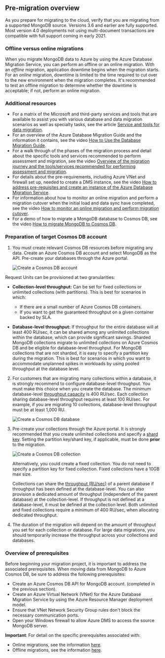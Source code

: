 ## Pre-migration overview

As you prepare for migrating to the cloud, verify that you are migrating from a supported MongoDB source. Versions 3.6 and earlier are fully supported. Most version 4.0 deployments not using multi-document transactions are compatible with full support coming in early 2021.

### Offline versus online migrations

When you migrate MongoDB data to Azure by using the Azure Database Migration Service, you can perform an offline or an online migration. With an *offline* migration, application downtime begins when the migration starts. For an *online* migration, downtime is limited to the time required to cut over to the new environment when the migration completes. It's recommended to test an offline migration to determine whether the downtime is acceptable; if not, perform an online migration.

### Additional resources

- For a matrix of the Microsoft and third-party services and tools that are available to assist you with various database and data migration scenarios as well as specialty tasks, see the article [Service and tools for data migration](https://docs.microsoft.com/azure/dms/dms-tools-matrix).
- For an overview of the Azure Database Migration Guide and the information it contains, see the video [How to Use the Database Migration Guide](https://azure.microsoft.com/resources/videos/how-to-use-the-azure-database-migration-guide/).
- For a walk through of the phases of the migration process and detail about the specific tools and services recommended to perform assessment and migration, see the video [Overview of the migration journey and the tools/services recommended for performing assessment and migration](https://azure.microsoft.com/resources/videos/overview-of-migration-and-recommended-tools-services/).
- For details about the pre-requirements, including Azure VNet and firewall set up, needed to create a DMS instance, see the video [How to address pre-requisites and create an instance of the Azure Database Migration Service](https://azure.microsoft.com/resources/videos/how-to-address-prerequisites-and-create-a-dms-instance/).
- For information about how to monitor an online migration and perform a migration cutover when the initial load and data sync have completed, see the video [How to monitor an online migration and perform migration cutover](https://azure.microsoft.com/resources/videos/how-to-monitor-online-migration-and-perform-cutover/).
- For a demo of how to migrate a MongoDB database to Cosmos DB, see the video [How to migrate MongoDB to Cosmos DB](https://azure.microsoft.com/resources/videos/how-to-migrate-mongodb-to-cosmos-db/).

### Preparation of target Cosmos DB account

1. You must create relevant Cosmos DB resources before migrating any data. Create an Azure Cosmos DB account and select MongoDB as the API. Pre-create your databases through the Azure portal. 

    ![Create a Cosmos DB account](https://mpbdevcontent.azureedge.net/Images/scenario-assets/mongo-to-cosmos/mongo-create-cosmos-account.png)

  Request Units can be provisioned at two granularities:

- **Collection-level throughput:** Can be set for fixed collections or unlimited collections (with partitions). This is best for scenarios in which:
  - If there are a small number of Azure Cosmos DB containers.
  - If you want to get the guaranteed throughput on a given container backed by SLA.

- **Database-level throughput:** If throughput for the entire database will at least 400 RU/sec, it can be shared among any unlimited collections within the database, which can provide significant savings. Sharded MongoDB collections migrate to unlimited collections on Azure Cosmos DB and be eligible for database-level throughput. For MongoDB collections that are not sharded, it is easy to specify a partition key during the migration. This is best for scenarios in which you want to accommodate unplanned spikes in workloads by using pooled throughput at the database level.

2. For customers that are migrating many collections within a database, it is strongly recommend to configure database-level throughput. You must make this choice when you create the database. The minimum database-level [throughput capacity](https://docs.microsoft.com/azure/cosmos-db/request-units) is 400 RU/sec.
Each collection sharing database-level throughput requires at least 100 RU/sec. For example, if you are migrating 10 collections, database-level throughput must be at least 1,000 RU.

    ![Create a Cosmos DB database](https://mpbdevcontent.azureedge.net/Images/scenario-assets/mongo-to-cosmos/mongo-create-db.png)

3. Pre-create your collections through the Azure portal. It is strongly recommended that you create unlimited collections and specify a [shard key](https://docs.microsoft.com/azure/cosmos-db/partition-data). Setting the partition key/shard key, if applicable, must be done **prior** to the migration.

    ![Create a Cosmos DB collection](https://mpbdevcontent.azureedge.net/Images/scenario-assets/mongo-to-cosmos/mongo-create-collection.png)

    Alternatively, you could create a fixed collection. You do not need to specify a partition key for fixed collection. Fixed collections have a 10GB max size.

    Collections can share the [throughput (RU/sec)](https://docs.microsoft.com/azure/cosmos-db/set-throughput) of a parent database if throughput has been defined at the database-level. You can also provision a dedicated amount of throughput (independent of the parent database) at the collection-level. If throughput is not defined at a database-level, it must be defined at the collection level.
    Both unlimited and fixed collections require a minimum of 400 RU/sec, when allocating dedicated throughput.

4. The duration of the migration will depend on the amount of throughput you set for each collection or database. For large data migrations, you should temporarily increase the throughput across your collections and databases.

### Overview of prerequisites

Before beginning your migration project, it is important to address the associated prerequisites. When moving data from MongoDB to Azure Cosmos DB, be sure to address the following prerequisites:

- Create an Azure Cosmos DB API for MongoDB account. (completed in the previous section).
- Create an Azure Virtual Network (VNet) for the Azure Database Migration Service by using the Azure Resource Manager deployment model.
- Ensure that VNet Network Security Group rules don't block the necessary communication ports.
- Open your Windows firewall to allow Azure DMS to access the source MongoDB server.

**Important**: For detail on the specific prerequisites associated with:

- Online migrations, see the information [here](https://docs.microsoft.com/azure/dms/tutorial-mongodb-cosmos-db-online#prerequisites).
- Offline migrations, see the information [here](https://docs.microsoft.com/azure/dms/tutorial-mongodb-cosmos-db#prerequisites).
